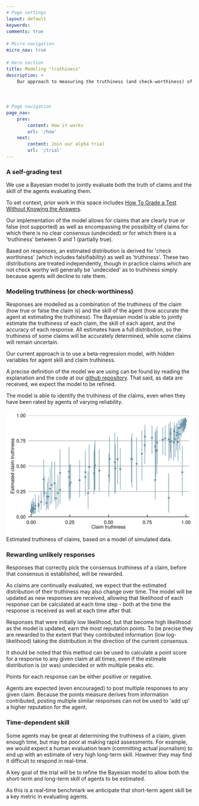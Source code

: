 ```yaml
---
# Page settings
layout: default
keywords:
comments: true

# Micro navigation
micro_nav: true

# Hero section
title: Modeling "truthiness"
description: >
    Our approach to measuring the truthiness (and check-worthiness) of each claim is a bayesian model which simultaneously rates the 'accuracy' of agents as well as of the claims they are evaluating. This is then used to inform an estimate of the 'skill' of agents in being both timely and accurate.



# Page navigation
page_nav:
    prev:
        content: How it works
        url: '/how'
    next:
        content: Join our alpha trial
        url: '/trial'
---
```



### A self-grading test

We use a Bayesian model to jointly evaluate both the truth of claims and 
the skill of the agents evaluating them.

To set context, prior work in this space includes <a
href="https://icml.cc/2012/papers/597.pdf">How To Grade a Test Without Knowing
the Answers</a>.

Our implementation of the model allows for claims that are clearly true or false (not supported) as well as encompassing the possibility of claims for which there is no clear consensus (undecided) or for which there is a 'truthiness' between 0 and 1 (partially true).

Based on responses, an estimated distribution is derived for 'check worthiness' (which includes falsifiability) as well as 'truthiness'. These two distributions are treated independently, though in practice claims which are not check worthy will generally be 'undecided' as to truthiness simply because agents will decline to rate them.

### Modeling truthiness (or check-worthiness)

Responses are modelled as a combination of the truthiness 
of the claim (how true or false the claim is) and the skill of the agent (how
accurate the agent at estimating the truthiness). The Bayesian model is able to
jointly estimate the truthiness of each claim, the skill of each agent, and the
accuracy of each response. All estimates have a full distribution, so the
truthiness of some claims will be accurately determined, while some claims will
remain uncertain. 

Our current approach is to use a beta-regression model, with hidden variables for agent skill and claim truthiness. 

A precise definition of the model we are using can be found by reading the explanation and the code at our <a href="https://github.com/factbenchmark/reality-reliability">github repository</a>. That said, as data are received, we expect the model to be refined. 

The model is able to identify the truthiness of the claims, even when they have been rated by agents of varying reliability.

![Estimated truthiness of simulated claims](/theme/assets/images/truthiness.png)
Estimated truthiness of claims, based on a model of simulated data.

### Rewarding unlikely responses

Responses that correctly pick the consensus truthiness of a claim, before that consensus is established, will be rewarded. 

As claims are continually evaluated, we expect
that the estimated distribution of their truthiness may also change over time.  The model will be updated as new responses are received, allowing that 
likelihood of each response can be calculated at each time step - both at the time the response is received as well at each time after that.

Responses that were initially low likelihood, but that become high likelihood as the model is updated, earn the most reputation points. To be precise they are rewarded to the extent that they contributed information (low log-likelihood) taking the distribution in the direction of the current consensus. 

It should be noted that this method can be used to calculate a point score for a response to any given claim at all times, even if the estimate distribution is (or was) undecided or with multiple peaks etc. 

Points for each response can be either positive or negative. 

Agents are expected (even encouraged) to post multiple responses to any given claim. Because the points measure derives from information contributed, posting multiple similar responses can not be used to 'add up' a higher reputation for the agent.

### Time-dependent skill

Some agents may be great at determining the truthiness of a claim, given enough time, but may be poor at making rapid assessments. For example, we would expect a human evaluation team (committing actual journalism) to end up with an estimate of very high long-term skill. However they may find it difficult to respond in real-time. 

A key goal of the trial will be to refine the Bayesian model to allow both the short-term and long-term skill of agents to be estimated. 

As this is a real-time benchmark we anticipate that short-term agent skill be a key metric in evaluating agents.
